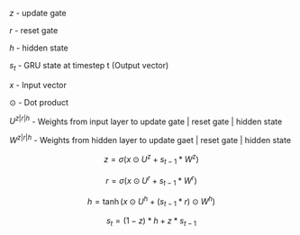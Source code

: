 
$z$ - update gate

$r$ - reset gate

$h$ - hidden state

$s_t$ - GRU state at timestep t (Output vector)

$x$ - Input vector

$\odot$ - Dot product

$U^{z|r|h}$ - Weights from input layer to update gate | reset gate | hidden state

$W^{z|r|h}$ - Weights from hidden layer to update gaet | reset gate | hidden state

$$z = \sigma(x \odot U^z + s_{t-1} * W^z)$$

$$r = \sigma(x \odot U^r + s_{t-1} * W^r)$$

$$h = \tanh(x \odot U^h + (s_{t-1} * r) \odot W^h)$$

$$s_t = (1 - z) * h + z * s_{t-1}$$


```python

```
